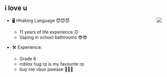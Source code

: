 

i love u
---

<a href="https://discord.com/users/863142225210507294">
  <img src="https://lanyard-profile-readme.vercel.app/api/863142225210507294?hideTimestamp=true&idleMessage=Just%20chillin'%20at%20the%20moment..." align="right" />
</a>

- 🖥️ Hhaking Language 😈😈😈
  - 11 years of life experience :D 
  - Vaping in school bathrooms 😎😎

- 🛠 Experience:
  - Grade 6 
  - roblox hug rp is my favourite rp
  - buy me vbux pwease 🥺🥺🥺
